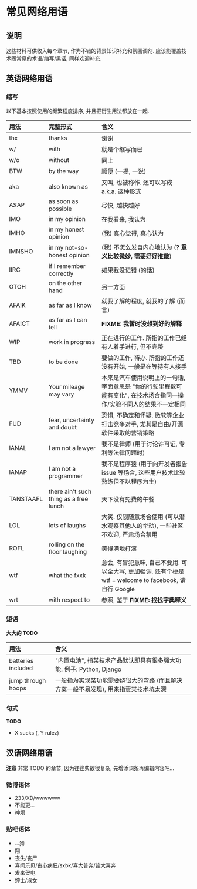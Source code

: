 # 常见网络用语

## 说明

这些材料可供收入每个章节, 作为不错的背景知识补充和氛围调剂. 应该能覆盖技术圈常见的术语/缩写/黑话, 同样欢迎补充.


## 英语网络用语

### 缩写

以下基本按照使用的频繁程度排序, 并且把衍生用法都放在一起.

用法 | 完整形式 | 含义
:--- |:-------- |:----
thx | thanks | 谢谢
w/ | with | 就是个缩写而已
w/o | without | 同上
BTW | by the way | 顺便 (一提, 一说)
aka | also known as | 又叫, 也被称作. 还可以写成 a.k.a. 这种形式
ASAP | as soon as possible | 尽快, 越快越好
IMO | in my opinion | 在我看来, 我认为
IMHO | in my honest opinion | (我) 真心觉得, 真心认为
IMNSHO | in my not-so-honest opinion | (我) 不怎么发自内心地认为 (**? 意义比较微妙, 需要好好推敲**)
IIRC | if I remember correctly | 如果我没记错 (的话)
OTOH | on the other hand | 另一方面
AFAIK | as far as I know | 就我了解的程度, 就我的了解 (而言)
AFAICT | as far as I can tell | **FIXME: 我暂时没想到好的解释**
WIP | work in progress | 正在进行的工作. 所指的工作已经有人着手进行, 但不完整
TBD | to be done | 要做的工作, 待办. 所指的工作还没有开始, 一般是在等待有人接手
YMMV | Your mileage may vary | 本来是汽车使用说明上的一句话, 字面意思是 "你的行驶里程数可能有变化", 在技术场合指同一操作/实验不同人的结果不一定相同
FUD | fear, uncertainty and doubt | 恐惧, 不确定和怀疑. 微软等企业打击竞争对手, 尤其是自由/开源软件采取的营销策略
IANAL | I am not a lawyer | 我不是律师 (用于讨论许可证, 专利等法律问题时)
IANAP | I am not a programmer | 我不是程序猿 (用于向开发者报告 issue 等场合, 这些用户技术比较熟练但不以程序为生)
TANSTAAFL | there ain't such thing as a free lunch | 天下没有免费的午餐
LOL | lots of laughs | 大笑. 仅限随意场合使用 (可以潜水观察其他人的举动), 一些社区不欢迎, 严肃场合禁用
ROFL | rolling on the floor laughing | 笑得满地打滚
wtf | what the fxxk | 意会, 有冒犯意味, 自己不要用. 可以全大写, 更加强调. 还有个梗是 wtf = welcome to facebook, 请自行 Google
wrt | with respect to | 参照, 鉴于 **FIXME: 找找字典释义**


### 短语

**大大的 TODO**

用法 | 含义
:----|:----
batteries included | "内置电池", 指某技术产品默认即具有很多强大功能. 例子: Python, Django
jump through hoops | 一般指为实现某功能需要绕很大的弯路 (而且解决方案一般不易发现), 用来指责某技术坑太深


### 句式

**TODO**

* X sucks (, Y rulez)


## 汉语网络用语

**注意** 非常 TODO 的章节, 因为往往典故很复杂, 先增添词条再编辑内容吧...


### 微博语体

* 233/XD/wwwwww
* 不能更...
* 神烦


### 贴吧语体

* ...狗
* 翔
* 丧失/丧尸
* 喜闻乐见/丧心病狂/sxbk/喜大普奔/普大喜奔
* 发来贺电
* 绅士/淑女


<!-- vim:set ai et ts=4 sw=4 sts=4 fenc=utf-8 syn=markdown: -->

